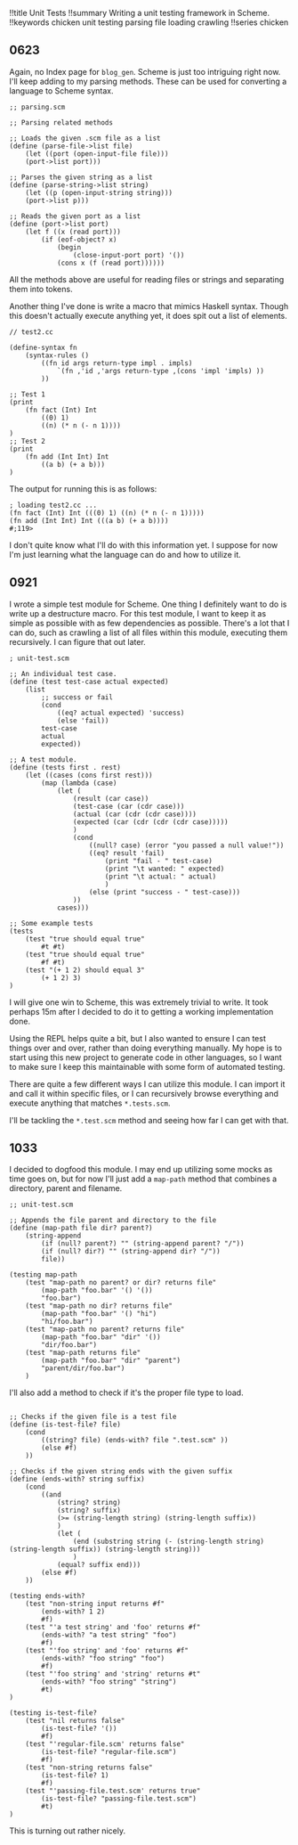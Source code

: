 !!title Unit Tests
!!summary Writing a unit testing framework in Scheme.
!!keywords chicken unit testing parsing file loading crawling
!!series chicken

## 0623

Again, no Index page for `blog_gen`. Scheme is just too intriguing right now. I'll keep adding to my parsing methods. These can be used for converting a language to Scheme syntax.

```
;; parsing.scm

;; Parsing related methods

;; Loads the given .scm file as a list
(define (parse-file->list file)
    (let ((port (open-input-file file)))
    (port->list port)))

;; Parses the given string as a list
(define (parse-string->list string)
    (let ((p (open-input-string string)))
    (port->list p)))

;; Reads the given port as a list
(define (port->list port)
    (let f ((x (read port)))
        (if (eof-object? x)
            (begin
                (close-input-port port) '())
            (cons x (f (read port))))))

```

All the methods above are useful for reading files or strings and separating them into tokens.

Another thing I've done is write a macro that mimics Haskell syntax. Though this doesn't actually execute anything yet, it does spit out a list of elements.

```
// test2.cc

(define-syntax fn
    (syntax-rules ()
        ((fn id args return-type impl . impls)
            `(fn ,'id ,'args return-type ,(cons 'impl 'impls) ))
        ))

;; Test 1
(print 
    (fn fact (Int) Int
        ((0) 1)
        ((n) (* n (- n 1))))
)
;; Test 2
(print 
    (fn add (Int Int) Int 
        ((a b) (+ a b)))
)
```

The output for running this is as follows:
```
; loading test2.cc ...
(fn fact (Int) Int (((0) 1) ((n) (* n (- n 1)))))
(fn add (Int Int) Int (((a b) (+ a b))))
#;119>
```

I don't quite know what I'll do with this information yet. I suppose for now I'm just learning what the language can do and how to utilize it.

## 0921

I wrote a simple test module for Scheme. One thing I definitely want to do is write up a destructure macro. For this test module, I want to keep it as simple as possible with as few dependencies as possible. There's a lot that I can do, such as crawling a list of all files within this module, executing them recursively. I can figure that out later.

```
; unit-test.scm

;; An individual test case.
(define (test test-case actual expected)
    (list 
        ;; success or fail
        (cond 
            ((eq? actual expected) 'success)
            (else 'fail))
        test-case
        actual 
        expected))

;; A test module.
(define (tests first . rest)
    (let ((cases (cons first rest)))
        (map (lambda (case)
            (let (
                (result (car case))
                (test-case (car (cdr case)))
                (actual (car (cdr (cdr case))))
                (expected (car (cdr (cdr (cdr case)))))
                )
                (cond 
                    ((null? case) (error "you passed a null value!"))
                    ((eq? result 'fail) 
                        (print "fail - " test-case)
                        (print "\t wanted: " expected)
                        (print "\t actual: " actual)
                        )
                    (else (print "success - " test-case)))
                ))
            cases)))

;; Some example tests
(tests 
    (test "true should equal true" 
        #t #t)
    (test "true should equal true" 
        #f #t)
    (test "(+ 1 2) should equal 3" 
        (+ 1 2) 3)
)
```

I will give one win to Scheme, this was extremely trivial to write. It took perhaps 15m after I decided to do it to getting a working implementation done.

Using the REPL helps quite a bit, but I also wanted to ensure I can test things over and over, rather than doing everything manually. My hope is to start using this new project to generate code in other languages, so I want to make sure I keep this maintainable with some form of automated testing.

There are quite a few different ways I can utilize this module. I can import it and call it within specific files, or I can recursively browse everything and execute anything that matches `*.tests.scm`. 

I'll be tackling the `*.test.scm` method and seeing how far I can get with that.

## 1033

I decided to dogfood this module. I may end up utilizing some mocks as time goes on, but for now I'll just add a `map-path` method that combines a directory, parent and filename.

```
;; unit-test.scm

;; Appends the file parent and directory to the file
(define (map-path file dir? parent?)
    (string-append 
        (if (null? parent?) "" (string-append parent? "/"))
        (if (null? dir?) "" (string-append dir? "/"))
        file))

(testing map-path
    (test "map-path no parent? or dir? returns file"
        (map-path "foo.bar" '() '())
        "foo.bar")
    (test "map-path no dir? returns file"
        (map-path "foo.bar" '() "hi")
        "hi/foo.bar")
    (test "map-path no parent? returns file"
        (map-path "foo.bar" "dir" '())
        "dir/foo.bar")
    (test "map-path returns file"
        (map-path "foo.bar" "dir" "parent")
        "parent/dir/foo.bar")
    )
```


I'll also add a method to check if it's the proper file type to load.

```

;; Checks if the given file is a test file
(define (is-test-file? file)
    (cond
        ((string? file) (ends-with? file ".test.scm" ))
        (else #f)
    ))

;; Checks if the given string ends with the given suffix
(define (ends-with? string suffix)
    (cond
        ((and 
            (string? string) 
            (string? suffix) 
            (>= (string-length string) (string-length suffix))
            )
            (let (
                (end (substring string (- (string-length string) (string-length suffix)) (string-length string)))
                )
            (equal? suffix end))) 
        (else #f)
    ))

(testing ends-with? 
    (test "non-string input returns #f"
        (ends-with? 1 2) 
        #f)
    (test "'a test string' and 'foo' returns #f"
        (ends-with? "a test string" "foo")
        #f)
    (test "'foo string' and 'foo' returns #f"
        (ends-with? "foo string" "foo")
        #f)
    (test "'foo string' and 'string' returns #t"
        (ends-with? "foo string" "string")
        #t)
)

(testing is-test-file? 
    (test "nil returns false"
        (is-test-file? '()) 
        #f)
    (test "'regular-file.scm' returns false"
        (is-test-file? "regular-file.scm") 
        #f)
    (test "non-string returns false"
        (is-test-file? 1) 
        #f)
    (test "'passing-file.test.scm' returns true"
        (is-test-file? "passing-file.test.scm") 
        #t)
)
```

This is turning out rather nicely.